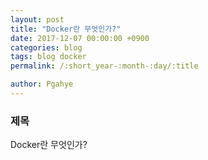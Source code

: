 ```yaml
---
layout: post
title: "Docker란 무엇인가?"
date: 2017-12-07 00:00:00 +0900
categories: blog
tags: blog docker
permalink: /:short_year-:month-:day/:title

author: Pgahye
---
```


### 제목
Docker란 무엇인가?

